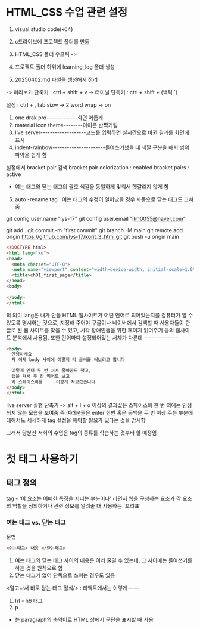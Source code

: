 # HTML_CSS 수업 관련 설정
1. visual studio code(x64)
2. c드라이브에 프로젝드 폴더를 만듦
3. HTML_CSS 폴더 우클릭 -> 


5. 프로젝트 폴더 하위에 learning_log 폴더 생성
6. 20250402.md 파일을 생성해서 정리

-> 미리보기 단축키 : ctrl + shift + v
-> 터미널 단축키 : ctrl + shift + (백틱 `)


설정 : ctrl + ,
tab sizw -> 2
word wrap -> on
1. one drak pro-------------화면 어둡게
2. material icon theme--------아이콘 반짝거림
3. live server-------------------코드를 입력하면 실시간으로 바뀐 결과를 화면에 표시
4. indent-rainbow----------------------들여쓰기했을 때 색깔 구분을 해서 범위 파악을 쉽게 함

설정에서 bracket pair 검색
bracket pair colorization : enabled
bracket pairs : active
- 여는 태그와 닫는 태그의 괄호 색깔을 동일하게 맞춰서 헷갈리지 않게 함
5. auto -rename tag : 여는 태그의 수정이 일어났을 경우 자동으로 닫는 태그도 고쳐줌


git config user.name "lys-17"
git config user.email "lkl10055@naver.com"

git add .
git commit -m "first commit"
git branch -M main
git remote add origin https://github.com/lys-17/korit_3_html.git
git push -u origin main


```html
<!DOCTYPE html>
<html lang="ko">
<head>
  <meta charset="UTF-8">
  <meta name="viewport" content="width=device-width, initial-scale=1.0">
  <title>ch01_first_page</title>
</head>
<body>
  
</body>
</html>
```
<html lang="ko"> 의 의미
lang은 내가 만들 HTML 웹사이트가 어떤 언어로 되어있는지를 컴퓨터가 알 수 있도록 명시하는 것으로, 지정해 주어야 구글이나 네이버에서 검색할 때 사용자들이 한글로 된 웹 사이트를 찾을 수 있고, 시각 장애인들을 위한 페이지 읽어주기 등의 웹사이트 분석에서 사용됨. 또한 언어마다 설정되어있는 서체가 다른데 --------------

```html
<body>
  안녕하세요
  자 이제 body 사이에 이렇게 막 글씨를 써보려고 합니다

  이렇게 엔터 두 번 쳐서 줄바꿈도 했고,
  탭을 쳐서 두 칸 띄어도 보고
  막 스페이스바를     이렇게 쳐보겠습니다
</body>
</html>
```
live server 실행 단축키 -> alt + l + o
이상의 결과값은 스페이스바 한 번 외에는 인정되지 않는 모습을 보여줌
즉 여러분들은  enter 한번 혹은 공백을 두 번 이상 주는 부분에 대해서도 세세하게 tag 설정을 해야할 필요가 있다는 것을 암시함

그래서 당분산 저희의 수업은 tag의 종류를 학습하는 것부터 할 예정임

# 첫 태그 사용하기
## 태그 정의
tag - '이 요소는 어떠한 특징을 지니는 부분이다' 라면서 웹을 구성하는 요소가 각 요소의 역할을 정의하거나 관련 정보를 알려줄 대 사용하는 '꼬리표'

### 여는 태그 vs. 닫는 태그
문법
```html
<여는태그> 내용 </닫는태그>
```

1. 여는 태그와 닫는 태그 사이의 내용은 여러 줄일 수 있는데, 그 사이에는 들여쓰기를 하는 것을 원칙으로 함
2. 닫는 태그가 없어 단독으로 쓰이는 경우도 있음

<열고나서 바로 닫는 태그 혈식/> : 리액트에서는 이렇게-----



1. h1 - h6 태그
2. p
  - <p>는 paragraph의 축약어로 HTML 상에서 문단을 표시할 때 사용